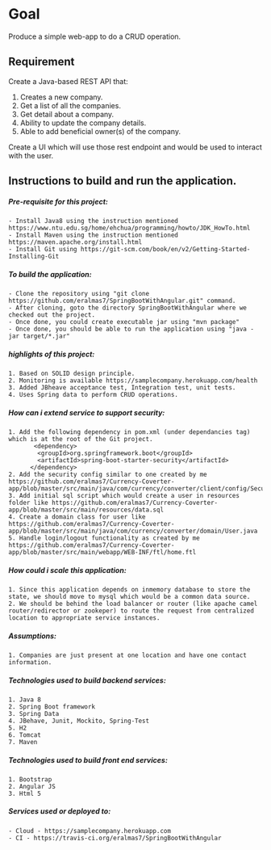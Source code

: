 Goal
====
Produce a simple web-app to do a CRUD operation.

Requirement
--------------
Create a Java-based REST API that:

1. Creates a new company.
2. Get a list of all the companies.
3. Get detail about a company.
4. Ability to update the company details.
5. Able to add beneficial owner(s) of the company.

Create a UI which will use those rest endpoint and would be used to interact with the user.

Instructions to build and run the application.
---------------------------------------------

##### Pre-requisite for this project:
	- Install Java8 using the instruction mentioned https://www.ntu.edu.sg/home/ehchua/programming/howto/JDK_HowTo.html
	- Install Maven using the instruction mentioned https://maven.apache.org/install.html
	- Install Git using https://git-scm.com/book/en/v2/Getting-Started-Installing-Git
	
##### To build the application:
  	- Clone the repository using "git clone https://github.com/eralmas7/SpringBootWithAngular.git" command.
  	- After cloning, goto the directory SpringBootWithAngular where we checked out the project.
  	- Once done, you could create executable jar using "mvn package"
  	- Once done, you should be able to run the application using "java -jar target/*.jar"
  	
##### highlights of this project:
	1. Based on SOLID design principle.
	2. Monitoring is available https://samplecompany.herokuapp.com/health
	3. Added JBheave acceptance test, Integration test, unit tests.
	4. Uses Spring data to perform CRUD operations.

##### How can i extend service to support security:

	1. Add the following dependency in pom.xml (under dependancies tag) which is at the root of the Git project.
           <dependency>
            <groupId>org.springframework.boot</groupId>
            <artifactId>spring-boot-starter-security</artifactId>
          </dependency>
	2. Add the security config similar to one created by me https://github.com/eralmas7/Currency-Coverter-app/blob/master/src/main/java/com/currency/converter/client/config/SecurityConfig.java
	3. Add initial sql script which would create a user in resources folder like https://github.com/eralmas7/Currency-Coverter-app/blob/master/src/main/resources/data.sql
	4. Create a domain class for user like https://github.com/eralmas7/Currency-Coverter-app/blob/master/src/main/java/com/currency/converter/domain/User.java
	5. Handle login/logout functionality as created by me https://github.com/eralmas7/Currency-Coverter-app/blob/master/src/main/webapp/WEB-INF/ftl/home.ftl

##### How could i scale this application:

	1. Since this application depends on inmemory database to store the state, we should move to mysql which would be a common data source.
	2. We should be behind the load balancer or router (like apache camel router/redirector or zookeper) to route the request from centralized location to appropriate service instances.

##### Assumptions:

	1. Companies are just present at one location and have one contact information.

##### Technologies used to build backend services:

	1. Java 8
	2. Spring Boot framework
	3. Spring Data
	4. JBehave, Junit, Mockito, Spring-Test
	5. H2
	6. Tomcat
	7. Maven

##### Technologies used to build front end services:

	1. Bootstrap
	2. Angular JS
	3. Html 5

##### Services used or deployed to:

	- Cloud - https://samplecompany.herokuapp.com
	- CI - https://travis-ci.org/eralmas7/SpringBootWithAngular